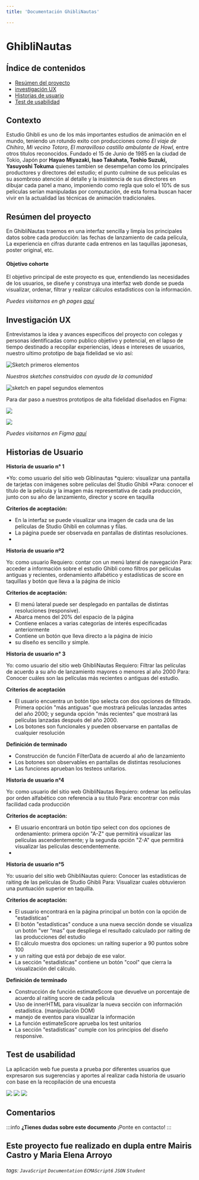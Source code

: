 ```yaml
---
title: 'Documentación GhibliNautas'

---
```


GhibliNautas
===


## Índice de contenidos
* [Resúmen del proyecto](#Resúmen)
* [investigación UX](#InvestigaciónUX)
* [Historias de usuario](#Historias)
* [Test de usabilidad](#Test)


Contexto
--
Estudio Ghibli es uno de los más importantes estudios de animación en el mundo, teniendo un rotundo exito con producciones como *El viaje de Chihiro*, *Mi vecino Totoro*, *El maravilloso castillo ambulante de Howl,* entre otros titulos reconocidos. Fundado el 15 de Junio de 1985 en la ciudad de Tokio, Japón por **Hayao Miyazaki, Isao Takahata, Toshio Suzuki, Yasuyoshi Tokuma** quienes tambien se desempeñan como los principales productores y directores del estudio; el punto culmine de sus peliculas es su asombroso atención al detalle y la insistencia de sus directores en dibujar cada panel a mano, imponiendo como regla que solo el 10% de sus peliculas serían manipuladas por computación, de esta forma buscan hacer vivir en la actualidad las técnicas de animación tradicionales.



Resúmen del proyecto
--

En GhibliNautas traemos en una interfaz sencilla y limpia los principales datos sobre cada producción:  las fechas de lanzamiento de cada película, La experiencia en cifras durante cada entrenos en las taquillas japonesas, poster original, etc.

#### Objetivo cohorte
El objetivo principal de este proyecto es que, entendiendo las necesidades de los usuarios, se diseñe y construya una interfaz web donde se pueda visualizar, ordenar, filtrar y realizar cálculos estadisticos con la información.

*Puedes visitarnos en gh pages [aquí](https://mairis-cf.github.io/BOG003-data-lovers/src/index.html)*


Investigación UX
---
 Entrevistamos la idea y avances especificos del proyecto con colegas y personas identificadas como publico objetivo y potencial, en el lapso de tiempo destinado a recopilar experiencias, ideas e intereses de usuarios, nuestro ultimo prototipo de baja fidelidad se vio así:
 
 
![Sketch primeros elementos](https://i.imgur.com/NJIUR3g.jpg)

*Nuestros sketches construidos con ayuda de la comunidad*

![sketch en papel segundos elementos](https://i.imgur.com/KGlnMnT.jpg)


Para dar paso a nuestros prototipos de alta fidelidad diseñados en Figma:

![](https://i.imgur.com/bc3akto.jpg)

![](https://i.imgur.com/5IslvfU.jpg)


*Puedes visitarnos en Figma [aquí](https://www.figma.com/file/fsvH4CsbL0x1WpXIBczhxf/Pantalla-Data?node-id=1%3A2)*


Historias de Usuario
---

**Historia de usuario n° 1**

*Yo: como usuario del sitio web Giblinautas
*quiero:  visualizar una pantalla   de tarjetas con imágenes sobre   películas del Studio Ghibli 
*Para:   conocer el título de la pelicula y la imagen más representativa de cada producción, junto con su año de lanzamiento, director y score en taquilla

**Criterios de aceptación:**

* En la interfaz se   puede visualizar una imagen de cada una de las películas de Studio Ghibli en columnas y filas.
* La página puede ser observada en pantallas de distintas resoluciones.
* 
**Historia de usuario nº2**

Yo: como usuario
Requiero: contar con un menú lateral de navegación
Para: acceder a información sobre el estudio Ghibli como filtros por películas antiguas y recientes, ordenamiento alfabético y estadísticas de score en taquillas y botón que lleva a la página de inicio

**Criterios de aceptación:**

* El menú lateral puede ser desplegado en pantallas de distintas resoluciones (responsive).
* Abarca menos del 20% del espacio de la página
* Contiene enlaces a varias categorías de interés especificadas anteriormente
* Contiene un botón que lleva directo a la página de inicio
* su diseño es sencillo y simple.

**Historia de usuario n° 3**

Yo: como usuario del sitio web GhibliNautas
Requiero: Filtrar las películas de acuerdo a su año de lanzamiento mayores o menores al año 2000
Para: Conocer cuáles son las películas más recientes o antiguas del estudio.

**Criterios de aceptación**

* El usuario encuentra un botón tipo selecta con dos opciones de filtrado. Primera opción "más antiguas" que mostrará películas lanzadas antes del año 2000; y segunda opción "más recientes" que mostrará las películas lanzadas después del año 2000.
* Los botones son funcionales y pueden observarse en pantallas de cualquier resolución

**Definición de terminado**

* Construcción de función FilterData de acuerdo al año de lanzamiento
* Los botones son observables en pantallas de distintas resoluciones
* Las funciones aprueban los testeos unitarios.

**Historia de usuario n°4**

Yo: como usuario del sitio web GhibliNautas
Requiero: ordenar las películas por orden alfabético con referencia a su titulo
Para: encontrar con más facilidad cada producción

**Criterios de aceptación:**

* El usuario encontrará un botón tipo select con dos opciones de ordenamiento: primera opción "A-Z" que permitirá visualizar las películas ascendentemente; y la segunda opción "Z-A" que permitirá visualizar las películas descendentemente.
* 
**Historia de usuario n°5**

Yo: usuario del sitio web GhibliNautas
quiero: Conocer las estadísticas de raiting de las películas de Studio Ghibli
Para: Visualizar cuales obtuvieron una puntuación superior en taquilla. 

**Criterios de aceptación:** 

* El usuario encontrará en la página principal un botón con la opción de "estadísticas"
* El botón "estadísticas" conduce a una nueva sección donde se visualiza un botón "ver “mas” que despliega el resultado calculado por raiting de las producciones del estudio
* El cálculo muestra dos opciones: un raiting superior a 90 puntos sobre 100 
*  y un raiting que está por debajo de ese valor.
* La sección "estadísticas" contiene un botón "cool" que   cierra la visualización del cálculo.

**Definición de terminado**

* Construcción de función estimateScore que devuelve un porcentaje de acuerdo al raiting score de cada película
* Uso de innerHTML para visualizar la nueva sección con información estadística. (manipulación DOM)
* manejo de eventos para visualizar la información
* La función estimateScore aprueba los test unitarios
* La sección "estadísticas" cumple con los principios del diseño responsive.


Test de usabilidad
--
La aplicación web fue puesta a prueba por diferentes usuarios que expresaron sus sugerencias y aportes al realizar cada historia de usuario con base en la recopilación de una encuesta 

![](https://i.imgur.com/nSPLNQk.jpg)
![](https://i.imgur.com/PVDqtEf.jpg)
![](https://i.imgur.com/ceNwSw8.jpg)


## Comentarios

:::info
**¿Tienes dudas sobre este documento** ¡Ponte en contacto!
:::

Este proyecto fue realizado en dupla entre Mairis Castro y Maria Elena Arroyo
---


###### tags: `JavaScript` `Documentation` `ECMAScript6` `JSON` `Student`
